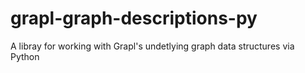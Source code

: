 # grapl-graph-descriptions-py
A libray for working with Grapl's undetlying graph data structures via Python
